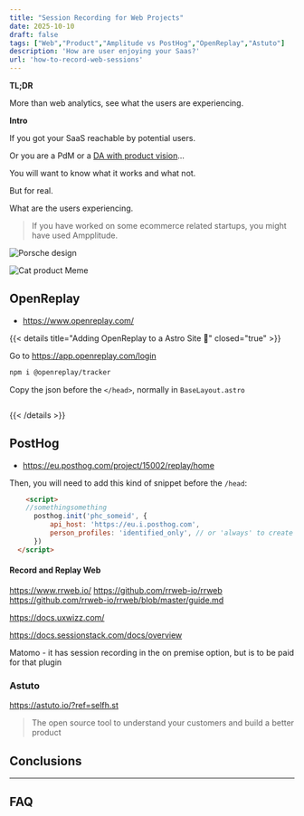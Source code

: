 ```yaml
---
title: "Session Recording for Web Projects"
date: 2025-10-10
draft: false
tags: ["Web","Product","Amplitude vs PostHog","OpenReplay","Astuto"]
description: 'How are user enjoying your Saas?'
url: 'how-to-record-web-sessions'
---
```


**TL;DR**

More than web analytics, see what the users are experiencing.

**Intro**

If you got your SaaS reachable by potential users.

Or you are a PdM or a [DA with product vision](https://jalcocert.github.io/JAlcocerT/product-skills-for-data-analytics/)...

You will want to know what it works and what not.

But for real.

What are the users experiencing.

> If you have worked on some ecommerce related startups, you might have used Ampplitude.

![Porsche design](/blog_img/outro/porsche.png)


![Cat product Meme](/blog_img/memes/features-vs-needs.png)



## OpenReplay

* https://www.openreplay.com/

{{< details title="Adding OpenReplay to a Astro Site 📌" closed="true" >}}

Go to https://app.openreplay.com/login


```sh
npm i @openreplay/tracker
```

Copy the json before the `</head>`, normally in `BaseLayout.astro`

```json

```

{{< /details >}}

## PostHog

* https://eu.posthog.com/project/15002/replay/home

Then, you will need to add this kind of snippet before the `/head`:

```html
    <script>
    //somethingsomething 
      posthog.init('phc_someid', {
          api_host: 'https://eu.i.posthog.com',
          person_profiles: 'identified_only', // or 'always' to create profiles for anonymous users as well
      })
  </script>
```

#### Record and Replay Web

https://www.rrweb.io/
https://github.com/rrweb-io/rrweb
https://github.com/rrweb-io/rrweb/blob/master/guide.md

https://docs.uxwizz.com/

https://docs.sessionstack.com/docs/overview

Matomo - it has session recording in the on premise option, but is to be paid for that plugin

### Astuto

https://astuto.io/?ref=selfh.st

> The open source tool to understand your customers and build a better product

## Conclusions


---

## FAQ